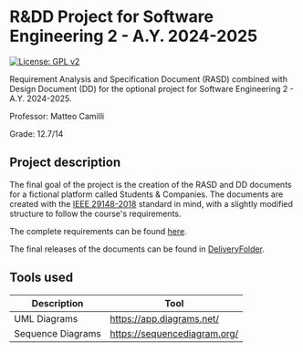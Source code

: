 # R&DD Project for Software Engineering 2 - A.Y. 2024-2025

[![License: GPL v2](https://img.shields.io/badge/License-GPL_v2-blue.svg)](https://github.com/ale-polimi/soft-eng-2-Travaini/blob/main/LICENSE)

Requirement Analysis and Specification Document (RASD) combined with Design Document (DD) for the optional project for Software Engineering 2 - A.Y. 2024-2025.

Professor: Matteo Camilli

Grade: 12.7/14

## Project description

The final goal of the project is the creation of the RASD and DD documents for a fictional platform called Students & Companies. The documents are created with the [IEEE 29148-2018](https://ieeexplore.ieee.org/document/8559686) standard in mind, with a slightly modified structure to follow the course's requirements.

The complete requirements can be found [here](https://github.com/ale-polimi/soft-eng-2-Travaini/tree/main/wip/Assignment_RDD_AY_2024-2025.pdf).

The final releases of the documents can be found in [DeliveryFolder](https://github.com/ale-polimi/soft-eng-2-Travaini/tree/main/DeliveryFolder).

## Tools used

| Description       | Tool                         |
|-------------------|------------------------------|
| UML Diagrams      | https://app.diagrams.net/    |
| Sequence Diagrams | https://sequencediagram.org/ |
